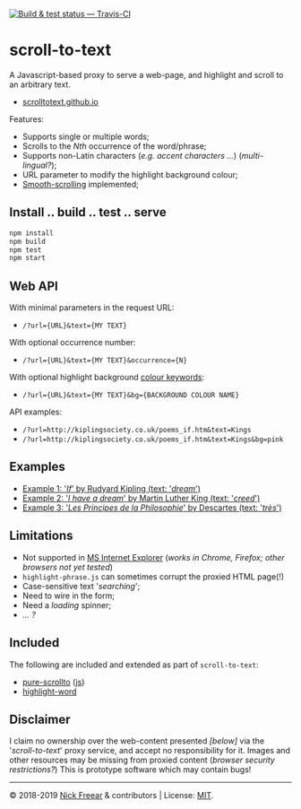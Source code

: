 
[![Build & test status — Travis-CI][travis-icon]][travis]

# scroll-to-text #

A Javascript-based proxy to serve a web-page, and highlight and scroll to an arbitrary text.

 * [scrolltotext.github.io][]

Features:

 * Supports single or multiple words;
 * Scrolls to the _Nth_ occurrence of the word/phrase;
 * Supports non-Latin characters (_e.g. accent characters ..._) (_multi-lingual?_);
 * URL parameter to modify the highlight background colour;
 * [Smooth-scrolling][js-scroll] implemented;

## Install .. build .. test .. serve

```sh
npm install
npm build
npm test
npm start
```

## Web API

With minimal parameters in the request URL:

 * `/?url={URL}&text={MY TEXT}`

With optional occurrence number:

 * `/?url={URL}&text={MY TEXT}&occurrence={N}`

With optional highlight background [colour keywords][col]:

 * `/?url={URL}&text={MY TEXT}&bg={BACKGROUND COLOUR NAME}`

API examples:

 * `/?url=http://kiplingsociety.co.uk/poems_if.htm&text=Kings`
 * `/?url=http://kiplingsociety.co.uk/poems_if.htm&text=Kings&bg=pink`

## Examples

 * [Example 1: '_If_' by Rudyard Kipling (text: '_dream_')][ex1-r]
 * [Example 2: '_I have a dream_' by Martin Luther King (text: '_creed_')][ex2-r]
 * [Example 3: '_Les Principes de la Philosophie_' by Descartes (text: '_très_')][fr]

## Limitations

 * Not supported in [MS Internet Explorer][fetch] (_works in Chrome, Firefox; other browsers not yet tested_)
 * `highlight-phrase.js` can sometimes corrupt the proxied HTML page(!)
 * Case-sensitive text '_searching_';
 * Need to wire in the form;
 * Need a _loading_ spinner;
 * _... ?_

## Included

The following are included and extended as part of `scroll-to-text`:

 * [pure-scrollto][] ([js][])
 * [highlight-word][]

## Disclaimer

I claim no ownership over the web-content presented _[below]_ via the '_scroll-to-text_' proxy service,
and accept no responsibility for it.
Images and other resources may be missing from proxied content (_browser security restrictions?_)
This is prototype software which may contain bugs!

---
© 2018-2019 [Nick Freear][n] & contributors | License: [MIT][].

[gh]: https://github.com/scrolltotext/scrolltotext.github.io
[gh-orig]: https://github.com/nfreear/scroll-to-text
[scrolltotext.github.io]: https://scrolltotext.github.io/
[n]: https://twitter.com/nfreear
[mit]: https://nfreear.mit-license.org/#!-2019-scroll-to-text "© Nick Freear & contributors | MIT License"
[ex1-d]: http://127.0.0.1:9001/?cp=0&url=/test/if.html&text=dream&occurrence=2
  "Dev/ Localhost"
[ex1-r]: https://scrolltotext.github.io/?url=https://scrolltotext.github.io/test/if.html&text=dream&occurrence=2
  "Scrolltotext.github.io"
[ex1b]: https://scrolltotext.github.io/?url=https://poetryfoundation.org/poems/46473/if---&text=Kings
[ex2-d]: http://127.0.0.1:9001/?url=http://americanrhetoric.com/speeches/mlkihaveadream.htm&text=Its%20creed
  "Dev/ Localhost"
[ex2-r]: https://scrolltotext.github.io/?url=http://americanrhetoric.com/speeches/mlkihaveadream.htm&text=its%20creed
  "Scrolltotext.github.io"
[ex3]: https://scrolltotext.github.io/?url=https://example.org&text=More
[fr]:  https://scrolltotext.github.io/?url=https://scrolltotext.github.io/test/descartes.fr.html&text=tr%C3%A8s&occurrence=2
  "Les Principes de la Philosophie by Descartes (Français/French) (text: très)"
[col]: https://developer.mozilla.org/en-US/docs/Web/CSS/color_value#Color_keywords
[travis]: https://travis-ci.org/nfreear/scroll-to-text
[travis-icon]: https://travis-ci.org/nfreear/scroll-to-text.svg?branch=master
[pure-scrollto]: https://npmjs.com/package/pure-scrollto/v/1.0.4
  "Author: diqye <262666212@qq.com> | MIT License"
[js]: https://unpkg.com/pure-scrollto@1.0.4/src/index.js "Javascript: 'index.js'"
[highlight-word]: https://github.com/DaveBitter/highlight_word/tree/1.0.0
  "Copyright (c) 2018 Dave Bitter | MIT License"

[css-scroll]: https://caniuse.com/#feat=css-scroll-behavior "css-scroll :~ Chrome, Firefox, Opera only."
[js-scroll]: https://caniuse.com/#feat=scrollintoview "scrollIntoView :~ Most current browsers, incl. MSIE 11 (92%)"
[fetch]: https://caniuse.com/#feat=fetch "Fetch API :~ most current browsers, except MSIE."
[qs]: https://caniuse.com/#feat=queryselector "All current browsers."
[arrow]: https://caniuse.com/#feat=arrow-functions "Arrow functions :~ most current browsers, except MSIE"
[iwtu]: http://iwanttouse.com/#fetch,arrow-functions,queryselector,css-scroll-behavior,scrollintoview
  "I want to use :~ fetch, arrow-func, querySelector, css-scroll, js-scroll"
[iwtu-2]: http://iwanttouse.com/#fetch,arrow-functions,queryselector
  "I want to use :~ fetch, arrow-func, querySelector (55%)"

[End]: //
